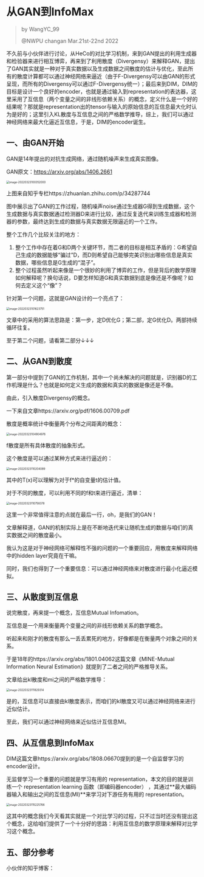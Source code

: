 # 从GAN到InfoMax

> by WangYC_99
>
> @NWPU changan Mar.21st-22nd 2022

不久前与小伙伴进行讨论，从HeCo的对比学习机制，来到GAN提出的利用生成器和检验器来进行相互博弈，再来到了利用散度（Divergensy）来解释GAN，提出了GAN其实就是一种对于真实数据以及生成数据之间散度的估计与优化，至此所有的散度计算都可以通过神经网络来逼近（由于F-Divergensy可以由GAN的形式呈现，而所有的Divergensy可以通过F-Divergensy统一）；最后来到DIM，DIM的目标是设计一个良好的encoder，也就是通过输入到representation的表达器，这里采用了互信息（两个变量之间的非线形依赖关系）的概念，定义什么是一个好的结果呢？那就是representation出的tensor与输入的原始信息的互信息最大化时认为是好的；这里引入KL散度与互信息之间的严格数学推导，综上，我们可以通过神经网络来最大化逼近互信息，于是，DIM的encoder诞生。

## 一、由GAN开始

GAN是14年提出的对抗生成网络，通过随机噪声来生成真实图像。

GAN原文：https://arxiv.org/abs/1406.2661

<img src="从HeCo到Gan到InforMax.assets/image-20220323100352000.png" alt="image-20220323100352000" style="zoom:50%;" />

上图来自知乎专栏https://zhuanlan.zhihu.com/p/34287744

图中展示出了GAN的工作过程，随机噪声noise通过生成器G得到生成数据，这个生成数据与真实数据通过检测器D来进行比较，通过反复迭代来训练生成器和检测器的参数，最终达到生成的数据与真实数据无限逼近的一个工作。

整个工作几个比较关注的地方：

1. 整个工作中存在着G和D两个关键环节，而二者的目标是相互矛盾的：G希望自己生成的数据能够“骗过”D，而D则希望自己能够完美识别出哪些信息是真实数据，哪些信息是G生成的“混子”。
2. 整个过程虽然听起来像是一个很妙的利用了博弈的工作，但是背后的数学原理如何解释呢？换句话说，D要怎样知道G和真实数据到底是像还是不像呢？如何去定义这个“像”？

针对第一个问题，这就是GAN设计的一个亮点了：

<img src="从HeCo到Gan到InforMax.assets/image-20220323101623751.png" alt="image-20220323101623751" style="zoom:50%;" />

文章中的采用的算法思路是：第一步，定D优化G；第二部，定G优化D。两部持续循环往复。

至于第二个问题，请看第二部分↓↓↓

## 二、从GAN到散度

第一部分中提到了GAN的工作机制，其中一个尚未解决的问题就是，识别器D的工作机理是什么？也就是如何定义生成的数据和真实的数据是像还是不像。

由此，引入散度Divergensy的概念。

一下来自文章https://arxiv.org/pdf/1606.00709.pdf

散度是概率统计中衡量两个分布之间距离的概念：

<img src="从HeCo到Gan到InforMax.assets/image-20220323104904976.png" alt="image-20220323104904976" style="zoom:50%;" />

f散度是所有具体散度的抽象形式。

这个散度是可以通过某种方式来进行逼近的：

<img src="从HeCo到Gan到InforMax.assets/image-20220323110204089.png" alt="image-20220323110204089" style="zoom:50%;" />

其中的T(x)可以理解为对于f*的自变量t的估计值。

对于不同的散度，可以利用不同的f和t来进行逼近，清单：

<img src="从HeCo到Gan到InforMax.assets/image-20220323110758378.png" alt="image-20220323110758378" style="zoom:50%;" />

这里一个非常值得注意的点就在最后一行，oh，是我们的GAN！

文章解释道，GAN的机制实际上是在不断地迭代来让随机生成的数据与咱们的真实数据之间的散度最小。

我认为这是对于神经网络可解释性不强的问题的一个重要回应，用散度来解释网络中的hidden layer究竟在干嘛。

同时，我们也得到了一个重要信息：可以通过神经网络来对散度进行最小化逼近模拟。

## 三、从散度到互信息

说完散度，再来提一个概念，互信息Mutual Infomation。

互信息是一个用来衡量两个变量之间的非线形依赖关系的数学概念。

听起来和刚才的散度有那么一丢丢累死的地方，好像都是在衡量两个对象之间的关系。

于是18年的https://arxiv.org/abs/1801.04062这篇文章《MINE-Mutual Information Neural Estimation》就提到了二者之间的严格推导关系。

文章给出kl散度和mi之间的严格数学推导：

<img src="从HeCo到Gan到InforMax.assets/image-20220323111829314.png" alt="image-20220323111829314" style="zoom:50%;" />

是的，互信息可以直接由kl散度表示，而咱们的kl散度又可以通过神经网络来进行近似估计。

至此，我们可以通过神经网络来近似估计互信息MI。

## 四、从互信息到InfoMax

DIM这篇文章https://arxiv.org/abs/1808.06670提到的是一个自监督学习的encoder设计。

无监督学习一个重要的问题就是学习有用的 representation，本文的目的就是训练一个 representation learning 函数（即编码器encoder） ，其通过**最大编码器输入和输出之间的互信息(MI)**来学习对下游任务有用的 representation。

<img src="从HeCo到Gan到InforMax.assets/image-20220323115225766.png" alt="image-20220323115225766" style="zoom:50%;" />

这其中的概念我们今天看其实就是一个对比学习的过程，只不过当时还没有提出这个概念，这给咱们提供了一个十分好的思路：利用互信息的数学原理来解释对比学习这个概念。

## 五、部分参考

小伙伴的知乎博客：